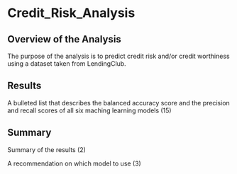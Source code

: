 # Credit_Risk_Analysis

## Overview of the Analysis

The purpose of the analysis is to predict credit risk and/or credit worthiness using a dataset taken from LendingClub. 


## Results

A bulleted list that describes the balanced accuracy score and the precision and recall scores of all six maching learning models (15)


## Summary 

Summary of the results (2)

A recommendation on which model to use (3)
